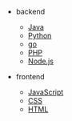 * backend
    - [Java](/backend/java/java)
    - [Python](/backend/python)
    - [go](/backend/golang)
    - [PHP](/backend/php/php)
    - [Node.js](/backend/nodejs.md)

* frontend
    - [JavaScript](/javascript/javascript)
    - [CSS](/frontend/css/css)
    - [HTML](/frontend/html)
